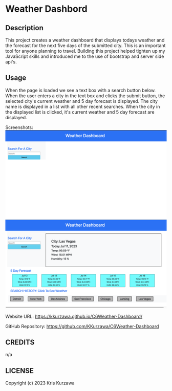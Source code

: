 # Weather Dashbord

## Description

This project creates a weather dashboard that displays todays weather and the forecast for the next five days of the submitted city. This is an important tool for anyone planning to travel. Building this project helped tighten up my JavaScript skills and introduced me to the use of bootstrap and server side api's.

## Usage

When the page is loaded we see a text box with a search button below. When the user enters a city in the text box and clicks the submit button, the selected city's current weather and 5 day forecast is displayed. The city name is displayed in a list with all other recent searches. When the city in the displayed list is clicked, it's current weather and 5 day forecast are displayed.

Screenshots:
![img1](https://github.com/KKurzawa/C6Weather-Dashboard/blob/main/assets/images/img1.png)
![img2](https://github.com/KKurzawa/C6Weather-Dashboard/blob/main/assets/images/img2.png)

Website URL: https://kkurzawa.github.io/C6Weather-Dashboard/

GitHub Repository: https://github.com/KKurzawa/C6Weather-Dashboard

## CREDITS

n/a

## LICENSE

Copyright (c) 2023 Kris Kurzawa
